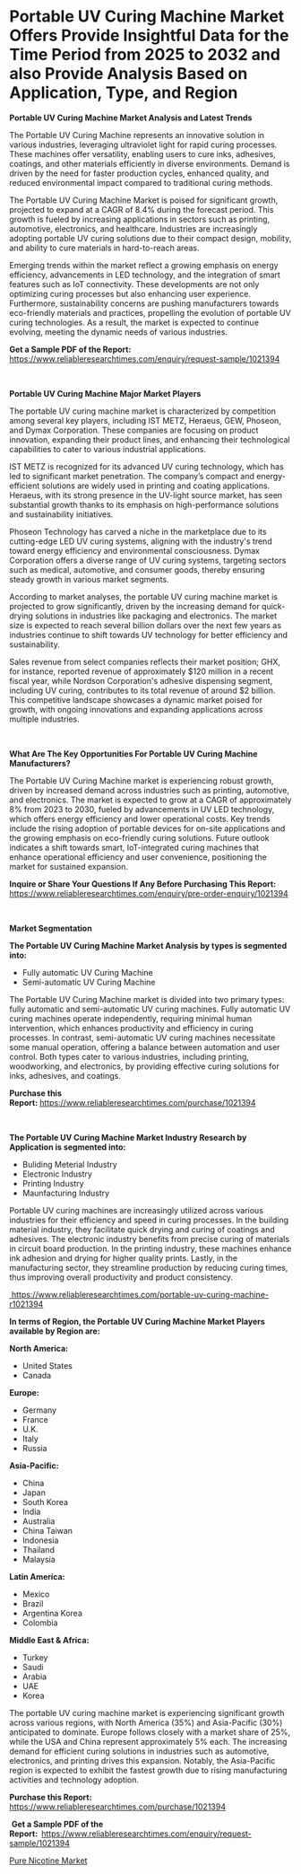 <p><h1>Portable UV Curing Machine Market Offers Provide Insightful Data for the Time Period from 2025 to 2032 and also Provide Analysis Based on Application, Type, and Region</h1></p><p><strong>Portable UV Curing Machine Market Analysis and Latest Trends</strong></p>
<p><p>The Portable UV Curing Machine represents an innovative solution in various industries, leveraging ultraviolet light for rapid curing processes. These machines offer versatility, enabling users to cure inks, adhesives, coatings, and other materials efficiently in diverse environments. Demand is driven by the need for faster production cycles, enhanced quality, and reduced environmental impact compared to traditional curing methods.</p><p>The Portable UV Curing Machine Market is poised for significant growth, projected to expand at a CAGR of 8.4% during the forecast period. This growth is fueled by increasing applications in sectors such as printing, automotive, electronics, and healthcare. Industries are increasingly adopting portable UV curing solutions due to their compact design, mobility, and ability to cure materials in hard-to-reach areas.</p><p>Emerging trends within the market reflect a growing emphasis on energy efficiency, advancements in LED technology, and the integration of smart features such as IoT connectivity. These developments are not only optimizing curing processes but also enhancing user experience. Furthermore, sustainability concerns are pushing manufacturers towards eco-friendly materials and practices, propelling the evolution of portable UV curing technologies. As a result, the market is expected to continue evolving, meeting the dynamic needs of various industries.</p></p>
<p><strong>Get a Sample PDF of the Report:&nbsp;</strong> <a href="https://www.reliableresearchtimes.com/enquiry/request-sample/1021394?utm_campaign=2273&utm_medium=2&utm_source=Github&utm_content=ia&utm_term=21032025&utm_id=portable-uv-curing-machine">https://www.reliableresearchtimes.com/enquiry/request-sample/1021394</a></p>
<p>&nbsp;</p>
<p><strong>Portable UV Curing Machine Major Market Players</strong></p>
<p><p>The portable UV curing machine market is characterized by competition among several key players, including IST METZ, Heraeus, GEW, Phoseon, and Dymax Corporation. These companies are focusing on product innovation, expanding their product lines, and enhancing their technological capabilities to cater to various industrial applications.</p><p>IST METZ is recognized for its advanced UV curing technology, which has led to significant market penetration. The company’s compact and energy-efficient solutions are widely used in printing and coating applications. Heraeus, with its strong presence in the UV-light source market, has seen substantial growth thanks to its emphasis on high-performance solutions and sustainability initiatives.</p><p>Phoseon Technology has carved a niche in the marketplace due to its cutting-edge LED UV curing systems, aligning with the industry's trend toward energy efficiency and environmental consciousness. Dymax Corporation offers a diverse range of UV curing systems, targeting sectors such as medical, automotive, and consumer goods, thereby ensuring steady growth in various market segments.</p><p>According to market analyses, the portable UV curing machine market is projected to grow significantly, driven by the increasing demand for quick-drying solutions in industries like packaging and electronics. The market size is expected to reach several billion dollars over the next few years as industries continue to shift towards UV technology for better efficiency and sustainability.</p><p>Sales revenue from select companies reflects their market position; GHX, for instance, reported revenue of approximately $120 million in a recent fiscal year, while Nordson Corporation's adhesive dispensing segment, including UV curing, contributes to its total revenue of around $2 billion. This competitive landscape showcases a dynamic market poised for growth, with ongoing innovations and expanding applications across multiple industries.</p></p>
<p>&nbsp;</p>
<p><strong>What Are The Key Opportunities For Portable UV Curing Machine Manufacturers?</strong></p>
<p><p>The Portable UV Curing Machine market is experiencing robust growth, driven by increased demand across industries such as printing, automotive, and electronics. The market is expected to grow at a CAGR of approximately 8% from 2023 to 2030, fueled by advancements in UV LED technology, which offers energy efficiency and lower operational costs. Key trends include the rising adoption of portable devices for on-site applications and the growing emphasis on eco-friendly curing solutions. Future outlook indicates a shift towards smart, IoT-integrated curing machines that enhance operational efficiency and user convenience, positioning the market for sustained expansion.</p></p>
<p><strong>Inquire or Share Your Questions If Any Before Purchasing This Report:</strong> <a href="https://www.reliableresearchtimes.com/enquiry/pre-order-enquiry/1021394?utm_campaign=2273&utm_medium=2&utm_source=Github&utm_content=ia&utm_term=21032025&utm_id=portable-uv-curing-machine">https://www.reliableresearchtimes.com/enquiry/pre-order-enquiry/1021394</a></p>
<p>&nbsp;</p>
<p><strong>Market Segmentation</strong></p>
<p><strong>The Portable UV Curing Machine Market Analysis by types is segmented into:</strong></p>
<p><ul><li>Fully automatic UV Curing Machine</li><li>Semi-automatic UV Curing Machine</li></ul></p>
<p><p>The Portable UV Curing Machine market is divided into two primary types: fully automatic and semi-automatic UV curing machines. Fully automatic UV curing machines operate independently, requiring minimal human intervention, which enhances productivity and efficiency in curing processes. In contrast, semi-automatic UV curing machines necessitate some manual operation, offering a balance between automation and user control. Both types cater to various industries, including printing, woodworking, and electronics, by providing effective curing solutions for inks, adhesives, and coatings.</p></p>
<p><strong>Purchase this Report:&nbsp;</strong><a href="https://www.reliableresearchtimes.com/purchase/1021394?utm_campaign=2273&utm_medium=2&utm_source=Github&utm_content=ia&utm_term=21032025&utm_id=portable-uv-curing-machine">https://www.reliableresearchtimes.com/purchase/1021394</a></p>
<p>&nbsp;</p>
<p><strong>The Portable UV Curing Machine Market Industry Research by Application is segmented into:</strong></p>
<p><ul><li>Buliding Meterial Industry</li><li>Electronic Industry</li><li>Printing Industry</li><li>Maunfacturing Industry</li></ul></p>
<p><p>Portable UV curing machines are increasingly utilized across various industries for their efficiency and speed in curing processes. In the building material industry, they facilitate quick drying and curing of coatings and adhesives. The electronic industry benefits from precise curing of materials in circuit board production. In the printing industry, these machines enhance ink adhesion and drying for higher quality prints. Lastly, in the manufacturing sector, they streamline production by reducing curing times, thus improving overall productivity and product consistency.</p></p>
<p><a href="https://www.reliableresearchtimes.com/portable-uv-curing-machine-r1021394?utm_campaign=2273&utm_medium=2&utm_source=Github&utm_content=ia&utm_term=21032025&utm_id=portable-uv-curing-machine">&nbsp;https://www.reliableresearchtimes.com/portable-uv-curing-machine-r1021394</a></p>
<p><strong>In terms of Region, the Portable UV Curing Machine Market Players available by Region are:</strong></p>
<p>
    <p> <strong> North America: </strong>
        <ul>
            <li>United States</li>
            <li>Canada</li>
        </ul>
        </p> 
    <p> <strong> Europe: </strong>
        <ul>
            <li>Germany</li>
            <li>France</li>
            <li>U.K.</li>
            <li>Italy</li>
            <li>Russia</li>
        </ul>
        </p> 
    <p> <strong> Asia-Pacific: </strong>
        <ul>
            <li>China</li>
            <li>Japan</li>
            <li>South Korea</li>
            <li>India</li>
            <li>Australia</li>
            <li>China Taiwan</li>
            <li>Indonesia</li>
            <li>Thailand</li>
            <li>Malaysia</li>
        </ul>
        </p> 
    <p> <strong> Latin America: </strong>
        <ul>
            <li>Mexico</li>
            <li>Brazil</li>
            <li>Argentina Korea</li>
            <li>Colombia</li>
        </ul>
        </p> 
    <p> <strong> Middle East & Africa: </strong>
        <ul>
            <li>Turkey</li>
            <li>Saudi</li>
            <li>Arabia</li>
            <li>UAE</li>
            <li>Korea</li>
        </ul>
    </p>
    </p>
<p><p>The portable UV curing machine market is experiencing significant growth across various regions, with North America (35%) and Asia-Pacific (30%) anticipated to dominate. Europe follows closely with a market share of 25%, while the USA and China represent approximately 5% each. The increasing demand for efficient curing solutions in industries such as automotive, electronics, and printing drives this expansion. Notably, the Asia-Pacific region is expected to exhibit the fastest growth due to rising manufacturing activities and technology adoption.</p></p>
<p><strong>Purchase this Report: </strong><a href="https://www.reliableresearchtimes.com/purchase/1021394?utm_campaign=2273&utm_medium=2&utm_source=Github&utm_content=ia&utm_term=21032025&utm_id=portable-uv-curing-machine">https://www.reliableresearchtimes.com/purchase/1021394</a></p>
<p>&nbsp;<strong>Get a Sample PDF of the Report:&nbsp;&nbsp;</strong><a href="https://www.reliableresearchtimes.com/enquiry/request-sample/1021394?utm_campaign=2273&utm_medium=2&utm_source=Github&utm_content=ia&utm_term=21032025&utm_id=portable-uv-curing-machine">https://www.reliableresearchtimes.com/enquiry/request-sample/1021394</a></p>
<p><strong></strong></p>
<p><p><a href="https://github.com/mharielmesa/Market-Research-Report-List-5/blob/main/pure-nicotine-market.md?utm_campaign=2273&utm_medium=2&utm_source=Github&utm_content=ia&utm_term=21032025&utm_id=portable-uv-curing-machine">Pure Nicotine Market</a></p></p>
